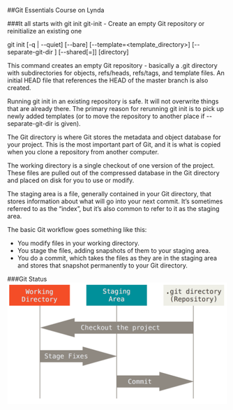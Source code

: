 ##Git Essentials Course on Lynda

###It all starts with git init
git-init - Create an empty Git repository or reinitialize an existing one

git init [-q | --quiet] [--bare] [--template=<template_directory>]
	  [--separate-git-dir <git dir>]
	  [--shared[=<permissions>]] [directory]

This command creates an empty Git repository - basically a .git directory with subdirectories for objects, refs/heads, refs/tags, and template files. An initial HEAD file that references the HEAD of the master branch is also created.

Running git init in an existing repository is safe. It will not overwrite things that are already there. The primary reason for rerunning git init is to pick up newly added templates (or to move the repository to another place if --separate-git-dir is given).

The Git directory is where Git stores the metadata and object database for your project. This is the most important part of Git, and it is what is copied when you clone a repository from another computer.

The working directory is a single checkout of one version of the project. These files are pulled out of the compressed database in the Git directory and placed on disk for you to use or modify.

The staging area is a file, generally contained in your Git directory, that stores information about what will go into your next commit. It’s sometimes referred to as the “index”, but it’s also common to refer to it as the staging area.

The basic Git workflow goes something like this:

+ You modify files in your working directory.
+ You stage the files, adding snapshots of them to your staging area.
+ You do a commit, which takes the files as they are in the staging area and stores that snapshot permanently to your Git directory.

###Git Status
![Git Status](src/images/git-states.png)
